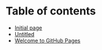 # Table of contents

* [Initial page](README.md)
* [Untitled](untitled.md)
* [Welcome to GitHub Pages](index.md)

